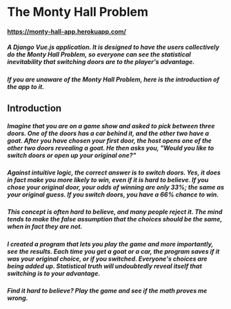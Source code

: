 # The Monty Hall Problem

#### https://monty-hall-app.herokuapp.com/
##### A Django Vue.js application. It is designed to have the users collectively do the Monty Hall Problem, so everyone can see the statistical inevitability that switching doors are to the player's advantage. 

##### If you are unaware of the Monty Hall Problem, here is the introduction of the app to it. 


## Introduction

##### Imagine that you are on a game show and asked to pick between three doors. One of the doors has a car behind it, and the other two have a goat. After you have chosen your first door, the host opens one of the other two doors revealing a goat. He then asks you, "Would you like to switch doors or open up your original one?"

##### Against intuitive logic, the correct answer is to switch doors. Yes, it does in fact make you more likely to win, even if it is hard to believe. If you chose your original door, your odds of winning are only 33%; the same as your original guess. If you switch doors, you have a 66% chance to win.

##### This concept is often hard to believe, and many people reject it. The mind tends to make the false assumption that the choices should be the same, when in fact they are not.

##### I created a program that lets you play the game and more importantly, see the results. Each time you get a goat or a car, the program saves if it was your original choice, or if you switched. Everyone's choices are being added up. Statistical truth will undoubtedly reveal itself that switching is to your advantage.

##### Find it hard to believe? Play the game and see if the math proves me wrong.